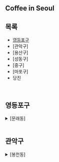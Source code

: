 ## Coffee in Seoul 

## 목록
- [영등포구](#영등포구)
- [관악구]
- [용산구]
- [성동구]
- [중구]
- [마포구]
- 당진



<br/>

## 영등포구

<details>
<summary>[문래동]</summary>
  
 <br/>
  
| 카페이름 | 위치 | 분위기 | 추천메뉴 | 사진 |
|:------:|:------|:------|:------|:------|
| 포엣룸 | 서울 영등포구 도림로141가길 4 1층 | 아늑한/복/재즈 | 완두콩플랫화이트/바닐라라테 | <img src="images/D2B17F55-F5C4-4B28-90E0-C8743B5ADF14.JPG" width="200"/> |
  
</details>


<br/>

## 관악구

<details>
<summary>[봉천동]</summary>
  
  
  <br/>
  
  | 카페이름 | 위치 | 분위기 | 추천메뉴 | 사진 |
  |:------:|:------|:-------|:------|:------|
  | 에르디 | 서울 관악구 관악로12길 113 | **** | 커스터드 크림 라떼 | <img src="![751FE752-4962-4CF5-BFC3-364B38843C8C](https://user-images.githubusercontent.com/101777355/170294590-9c1309e3-e4cc-46e6-a93a-490c4a0bf9fc.JPG)" width="200"/> |

</details>



